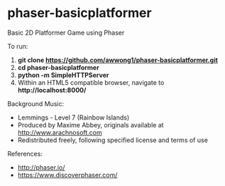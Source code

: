 phaser-basicplatformer
======================

Basic 2D Platformer Game using Phaser

To run:

1. **git clone https://github.com/awwong1/phaser-basicplatformer.git**
2. **cd phaser-basicplatformer**
3. **python -m SimpleHTTPServer**
4. Within an HTML5 compatible browser, navigate to **http://localhost:8000/**

Background Music:

* Lemmings - Level 7 (Rainbow Islands)
* Produced by Maxime Abbey, originals available at http://www.arachnosoft.com
* Redistributed freely, following specified license and terms of use

References:

* http://phaser.io/
* https://www.discoverphaser.com/